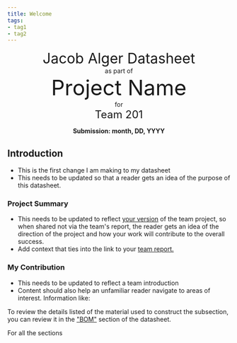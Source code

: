 ```yaml
---
title: Welcome
tags:
- tag1
- tag2
---
```

<center>
<font size= "6">Jacob Alger Datasheet</font><br>
as part of<br>
<font size= "8"> Project Name</font><br>
for<br>
<font size= "5"> Team 201 </font><br>

**Submission: month, DD, YYYY**
</center>

## Introduction

* This is the first change I am making to my datasheet
* This needs to be updated so that a reader gets an idea of the purpose of this datasheet.

### Project Summary

* This needs to be updated to reflect <ins>your version</ins> of the team project, so when shared not via the team's report, the reader gets an idea of the direction of the project and how your work will contribute to the overall success.
* Add context that ties into the link to your [team report.](https://embedded-systems-design.github.io/EGR304TeamTemplate/)


### My Contribution

* This needs to be updated to reflect a team introduction
* Content should also help an unfamiliar reader navigate to areas of interest. Information like:

To review the details listed of the material used to construct the subsection, you can review it in the ["BOM"](https://embedded-systems-design.github.io/EGR304DataSheetTemplate/03-BOM/BOM/) section of the datasheet.

For all the sections
